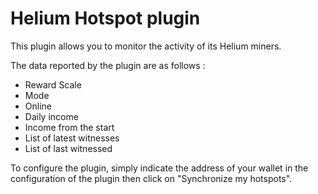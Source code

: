 # Helium Hotspot plugin

This plugin allows you to monitor the activity of its Helium miners.

The data reported by the plugin are as follows :

* Reward Scale
* Mode
* Online
* Daily income
* Income from the start
* List of latest witnesses
* List of last witnessed

To configure the plugin, simply indicate the address of your wallet in the configuration of the plugin then click on "Synchronize my hotspots".
